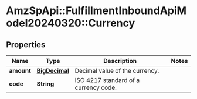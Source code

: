 # AmzSpApi::FulfillmentInboundApiModel20240320::Currency

## Properties
Name | Type | Description | Notes
------------ | ------------- | ------------- | -------------
**amount** | [**BigDecimal**](BigDecimal.md) | Decimal value of the currency. | 
**code** | **String** | ISO 4217 standard of a currency code. | 


